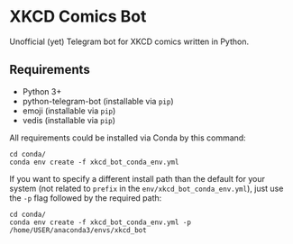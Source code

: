 # XKCD Comics Bot

Unofficial (yet) Telegram bot for XKCD comics written in Python.

## Requirements

* Python 3+
* python-telegram-bot (installable via `pip`)
* emoji (installable via `pip`)
* vedis (installable via `pip`)

All requirements could be installed via Conda by this command:

```
cd conda/
conda env create -f xkcd_bot_conda_env.yml
```

If you want to specify a different install path than the default for your system (not related to `prefix` in the `env/xkcd_bot_conda_env.yml`), just use the `-p` flag followed by the required path:

```
cd conda/
conda env create -f xkcd_bot_conda_env.yml -p /home/USER/anaconda3/envs/xkcd_bot
```
